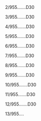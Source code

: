 2/955.......D30 


3/955.......D30 


4/955.......D30 


5/955.......D30 


6/955.......D30 


7/955.......D30 


8/955.......D30 


9/955.......D30 


10/955.......D30 


11/955.......D30 


12/955.......D30 


13/955.... 


